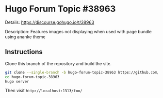 # Hugo Forum Topic #38963

Details: <https://discourse.gohugo.io/t/38963>

Description: Features images not displaying when used with page bundle using ananke theme

## Instructions

Clone this branch of the repository and build the site.

```bash
git clone --single-branch -b hugo-forum-topic-38963 https://github.com/jmooring/hugo-testing hugo-forum-topic-38963
cd hugo-forum-topic-38963
hugo server
```

Then visit `http://localhost:1313/foo/`
